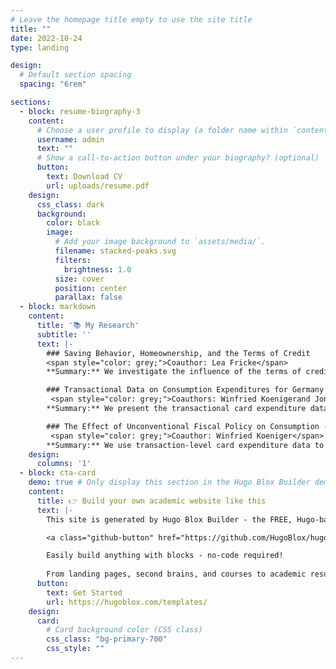 ```yaml
---
# Leave the homepage title empty to use the site title
title: ""
date: 2022-10-24
type: landing

design:
  # Default section spacing
  spacing: "6rem"

sections:
  - block: resume-biography-3
    content:
      # Choose a user profile to display (a folder name within `content/authors/`)
      username: admin
      text: ""
      # Show a call-to-action button under your biography? (optional)
      button:
        text: Download CV
        url: uploads/resume.pdf
    design:
      css_class: dark
      background:
        color: black
        image:
          # Add your image background to `assets/media/`.
          filename: stacked-peaks.svg
          filters:
            brightness: 1.0
          size: cover
          position: center
          parallax: false
  - block: markdown
    content:
      title: '📚 My Research'
      subtitle: ''
      text: |-
        ### Saving Behavior, Homeownership, and the Terms of Credit
        <span style="color: grey;">Coauthor: Lea Fricke</span>
        **Summary:** We investigate the influence of the terms of credit on consumption, saving, and housing decisions of young households. To do so, we develop an incomplete-markets life-cycle model that features an endogenous borrowing price schedule. Incorporating a mortgage rate that increases with the loan-to-value ratio introduces a novel and strong savings incentive. Calibrating the model to German data, we find that our model with a flexible mortgage rate accurately replicates observed upfront savings and the age distribution of new homeowners. Comparisons with fixed-rate benchmarks point to the importance of incorporating such housing market realism and emphasize the impact of the terms of credit on upfront savings, housing choices, and investment dynamics. We identify differences in mortgage rates as a key source of heterogeneity in marginal propensities to consume non-durables.

        ### Transactional Data on Consumption Expenditures for Germany and Austria
         <span style="color: grey;">Coauthors: Winfried Koenigerand Jonas Lehmann</span>
        **Summary:** We present the transactional card expenditure data for Germany and Austria provided by Fable Data. We describe the data and explain how we construct the expenditure time series, which we then compare to existing information from external data sources. Our analysis shows how consumption expenditures have evolved during the recent crisis triggered by the pandemic, illustrating the advantages of the transactional data in terms of its granular, daily information on expenditures across items and locations.

        ### The Effect of Unconventional Fiscal Policy on Consumption - New Evidence based on Transaction Data
         <span style="color: grey;">Coauthor: Winfried Koeniger</span>
        **Summary:** We use transaction-level card expenditure data to estimate the effect of the temporary value-added tax (VAT) rate cut in Germany in the second half of 2020. We use card expenditures in Austria as control because no analogous VAT cut was implemented in Austria and spending of Austrian households provides a stable benchmark to compare spending of German households against. As predicted by consumption theory, we find that the temporary VAT cut increased the consumption growth rate more for durable goods, with a stronger effect close to the end of the cut. 
    design:
      columns: '1'
  - block: cta-card
    demo: true # Only display this section in the Hugo Blox Builder demo site
    content:
      title: 👉 Build your own academic website like this
      text: |-
        This site is generated by Hugo Blox Builder - the FREE, Hugo-based open source website builder trusted by 250,000+ academics like you.

        <a class="github-button" href="https://github.com/HugoBlox/hugo-blox-builder" data-color-scheme="no-preference: light; light: light; dark: dark;" data-icon="octicon-star" data-size="large" data-show-count="true" aria-label="Star HugoBlox/hugo-blox-builder on GitHub">Star</a>

        Easily build anything with blocks - no-code required!
        
        From landing pages, second brains, and courses to academic resumés, conferences, and tech blogs.
      button:
        text: Get Started
        url: https://hugoblox.com/templates/
    design:
      card:
        # Card background color (CSS class)
        css_class: "bg-primary-700"
        css_style: ""
---
```

